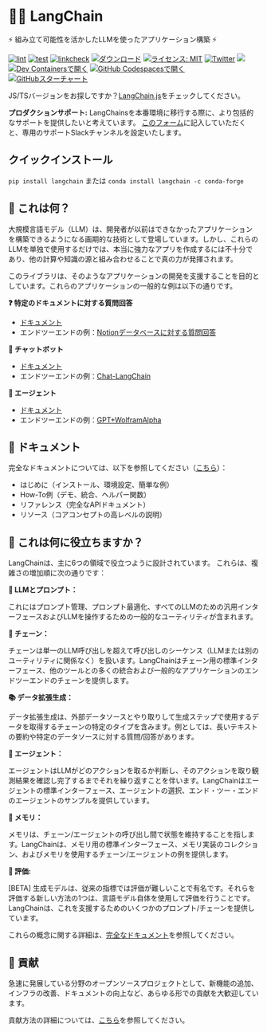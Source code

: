 # 🦜️🔗 LangChain

⚡ 組み立て可能性を活かしたLLMを使ったアプリケーション構築 ⚡

[![lint](https://github.com/hwchase17/langchain/actions/workflows/lint.yml/badge.svg)](https://github.com/hwchase17/langchain/actions/workflows/lint.yml)
[![test](https://github.com/hwchase17/langchain/actions/workflows/test.yml/badge.svg)](https://github.com/hwchase17/langchain/actions/workflows/test.yml)
[![linkcheck](https://github.com/hwchase17/langchain/actions/workflows/linkcheck.yml/badge.svg)](https://github.com/hwchase17/langchain/actions/workflows/linkcheck.yml)
[![ダウンロード](https://static.pepy.tech/badge/langchain/month)](https://pepy.tech/project/langchain)
[![ライセンス: MIT](https://img.shields.io/badge/License-MIT-yellow.svg)](https://opensource.org/licenses/MIT)
[![Twitter](https://img.shields.io/twitter/url/https/twitter.com/langchainai.svg?style=social&label=Follow%20%40LangChainAI)](https://twitter.com/langchainai)
[![](https://dcbadge.vercel.app/api/server/6adMQxSpJS?compact=true&style=flat)](https://discord.gg/6adMQxSpJS)
[![Dev Containersで開く](https://img.shields.io/static/v1?label=Dev%20Containers&message=Open&color=blue&logo=visualstudiocode)](https://vscode.dev/redirect?url=vscode://ms-vscode-remote.remote-containers/cloneInVolume?url=https://github.com/hwchase17/langchain)
[![GitHub Codespacesで開く](https://github.com/codespaces/badge.svg)](https://codespaces.new/hwchase17/langchain)
[![GitHubスターチャート](https://img.shields.io/github/stars/hwchase17/langchain?style=social)](https://star-history.com/#hwchase17/langchain)


JS/TSバージョンをお探しですか？[LangChain.js](https://github.com/hwchase17/langchainjs)をチェックしてください。

**プロダクションサポート:** LangChainsを本番環境に移行する際に、より包括的なサポートを提供したいと考えています。
[このフォーム](https://forms.gle/57d8AmXBYp8PP8tZA)に記入していただくと、専用のサポートSlackチャンネルを設定いたします。

## クイックインストール

`pip install langchain`
または
`conda install langchain -c conda-forge`

## 🤔 これは何？

大規模言語モデル（LLM）は、開発者が以前はできなかったアプリケーションを構築できるようになる画期的な技術として登場しています。しかし、これらのLLMを単独で使用するだけでは、本当に強力なアプリを作成するには不十分であり、他の計算や知識の源と組み合わせることで真の力が発揮されます。

このライブラリは、そのようなアプリケーションの開発を支援することを目的としています。これらのアプリケーションの一般的な例は以下の通りです。

**❓ 特定のドキュメントに対する質問回答**

- [ドキュメント](https://langchain.readthedocs.io/en/latest/use_cases/question_answering.html)
- エンドツーエンドの例：[Notionデータベースに対する質問回答](https://github.com/hwchase17/notion-qa)

**💬 チャットボット**

- [ドキュメント](https://langchain.readthedocs.io/en/latest/use_cases/chatbots.html)
- エンドツーエンドの例：[Chat-LangChain](https://github.com/hwchase17/chat-langchain)

**🤖 エージェント**

- [ドキュメント](https://langchain.readthedocs.io/en/latest/modules/agents.html)
- エンドツーエンドの例：[GPT+WolframAlpha](https://huggingface.co/spaces/JavaFXpert/Chat-GPT-LangChain)

## 📖 ドキュメント

完全なドキュメントについては、以下を参照してください（[こちら](https://langchain.readthedocs.io/en/latest/?)）：

- はじめに（インストール、環境設定、簡単な例）
- How-To例（デモ、統合、ヘルパー関数）
- リファレンス（完全なAPIドキュメント）
- リソース（コアコンセプトの高レベルの説明）

## 🚀 これは何に役立ちますか？

LangChainは、主に6つの領域で役立つように設計されています。
これらは、複雑さの増加順に次の通りです：

**📃 LLMとプロンプト：**

これにはプロンプト管理、プロンプト最適化、すべてのLLMのための汎用インターフェースおよびLLMを操作するための一般的なユーティリティが含まれます。

**🔗 チェーン：**

チェーンは単一のLLM呼び出しを超えて呼び出しのシーケンス（LLMまたは別のユーティリティに関係なく）を扱います。LangChainはチェーン用の標準インターフェース、他のツールとの多くの統合および一般的なアプリケーションのエンドツーエンドのチェーンを提供します。

**📚 データ拡張生成：**

データ拡張生成は、外部データソースとやり取りして生成ステップで使用するデータを取得するチェーンの特定のタイプを含みます。例としては、長いテキストの要約や特定のデータソースに対する質問/回答があります。

**🤖 エージェント：**

エージェントはLLMがどのアクションを取るか判断し、そのアクションを取り観測結果を確認し完了するまでそれを繰り返すことを伴います。LangChainはエージェントの標準インターフェース、エージェントの選択、エンド・ツー・エンドのエージェントのサンプルを提供しています。

**🧠 メモリ：**

メモリは、チェーン/エージェントの呼び出し間で状態を維持することを指します。LangChainは、メモリ用の標準インターフェース、メモリ実装のコレクション、およびメモリを使用するチェーン/エージェントの例を提供します。

**🧐 評価:**

[BETA] 生成モデルは、従来の指標では評価が難しいことで有名です。それらを評価する新しい方法の1つは、言語モデル自体を使用して評価を行うことです。LangChainは、これを支援するためのいくつかのプロンプト/チェーンを提供しています。

これらの概念に関する詳細は、[完全なドキュメント](https://langchain.readthedocs.io/en/latest/)を参照してください。

## 💁 貢献

急速に発展している分野のオープンソースプロジェクトとして、新機能の追加、インフラの改善、ドキュメントの向上など、あらゆる形での貢献を大歓迎しています。

貢献方法の詳細については、[こちら](.github/CONTRIBUTING.md)を参照してください。
